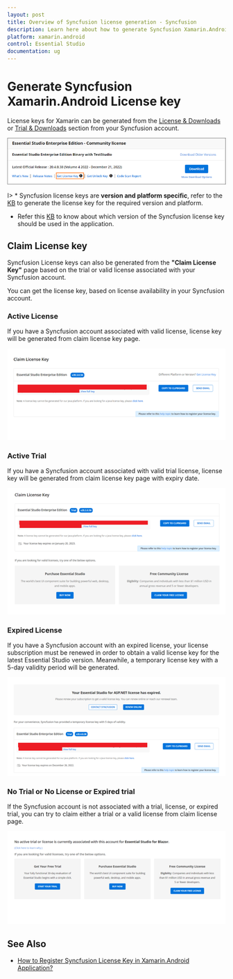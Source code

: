 ```yaml
---
layout: post
title: Overview of Syncfusion license generation - Syncfusion
description: Learn here about how to generate Syncfusion Xamarin.Android license key for syncfusion Xamarin.Android application for license validation.
platform: xamarin.android
control: Essential Studio
documentation: ug
---
```



# Generate Syncfusion Xamarin.Android License key

License keys for Xamarin can be generated from the [License & Downloads](https://syncfusion.com/account/downloads) or [Trial & Downloads](https://www.syncfusion.com/account/manage-trials/downloads) section from your Syncfusion account. 

![Get License Key](licensing-images/generate-license.png)

I> * Syncfusion license keys are **version and platform specific**, refer to the [KB](https://www.syncfusion.com/kb/8976/how-to-generate-license-key-for-licensed-products) to generate the license key for the required version and platform.
* Refer this [KB](https://www.syncfusion.com/kb/8951/which-version-syncfusion-license-key-should-i-use-in-my-application) to know about which version of the Syncfusion license key should be used in the application.

## Claim License key

Syncfusion License keys can also be generated from the **"Claim License Key"** page based on the trial or valid license associated with your Syncfusion account.

You can get the license key, based on license availability in your Syncfusion account.

### Active License

If you have a Syncfusion account associated with valid license, license key will be generated from claim license key page.

![Active License](licensing-images/active-license.png)

### Active Trial

If you have a Syncfusion account associated with valid trial license, license key will be generated from claim license key page with expiry date.

![Active Trial](licensing-images/active-trial.png)

### Expired License

If you have a Syncfusion account with an expired license, your license subscription must be renewed in order to obtain a valid license key for the latest Essential Studio version. Meanwhile, a temporary license key with a 5-day validity period will be generated.

![Expired License](licensing-images/expired-license.png)

### No Trial or No License or Expired trial

If the Syncfusion account is not associated with a trial, license, or expired trial, you can try to claim either a trial or a valid license from claim license page.

![No Trial or No License](licensing-images/no-active-trial-or-license.png)

## See Also

* [How to Register Syncfusion License Key in Xamarin.Android Application?](https://help.syncfusion.com/xamarin-android/licensing/how-to-register-in-an-application)

